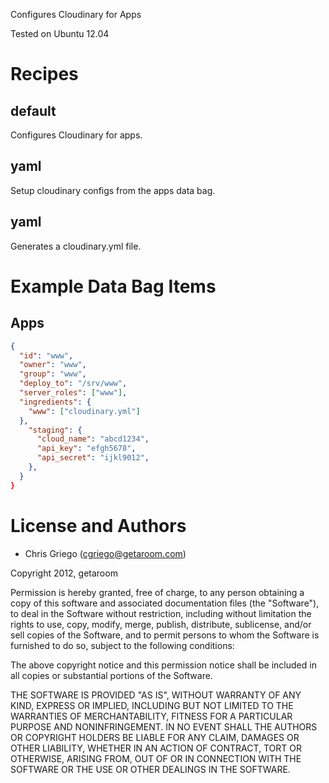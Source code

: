 Configures Cloudinary for Apps

Tested on Ubuntu 12.04

# Recipes

## default

Configures Cloudinary for apps.

## yaml

Setup cloudinary configs from the apps data bag.

## yaml

Generates a cloudinary.yml file.

# Example Data Bag Items

## Apps

```json
{
  "id": "www",
  "owner": "www",
  "group": "www",
  "deploy_to": "/srv/www",
  "server_roles": ["www"],
  "ingredients": {
    "www": ["cloudinary.yml"]
  },
    "staging": {
      "cloud_name": "abcd1234",
      "api_key": "efgh5678",
      "api_secret": "ijkl9012",
    },
  }
}
```

# License and Authors

* Chris Griego (<cgriego@getaroom.com>)

Copyright 2012, getaroom

Permission is hereby granted, free of charge, to any person obtaining
a copy of this software and associated documentation files (the
"Software"), to deal in the Software without restriction, including
without limitation the rights to use, copy, modify, merge, publish,
distribute, sublicense, and/or sell copies of the Software, and to
permit persons to whom the Software is furnished to do so, subject to
the following conditions:

The above copyright notice and this permission notice shall be
included in all copies or substantial portions of the Software.

THE SOFTWARE IS PROVIDED "AS IS", WITHOUT WARRANTY OF ANY KIND,
EXPRESS OR IMPLIED, INCLUDING BUT NOT LIMITED TO THE WARRANTIES OF
MERCHANTABILITY, FITNESS FOR A PARTICULAR PURPOSE AND
NONINFRINGEMENT. IN NO EVENT SHALL THE AUTHORS OR COPYRIGHT HOLDERS BE
LIABLE FOR ANY CLAIM, DAMAGES OR OTHER LIABILITY, WHETHER IN AN ACTION
OF CONTRACT, TORT OR OTHERWISE, ARISING FROM, OUT OF OR IN CONNECTION
WITH THE SOFTWARE OR THE USE OR OTHER DEALINGS IN THE SOFTWARE.
